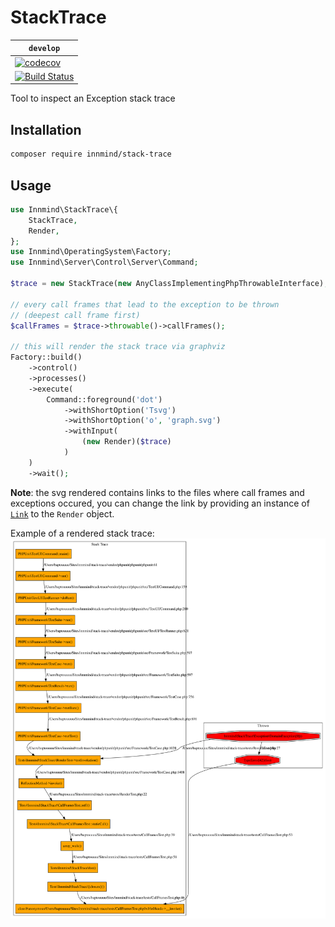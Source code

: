 # StackTrace

| `develop` |
|-----------|
| [![codecov](https://codecov.io/gh/Innmind/StackTrace/branch/develop/graph/badge.svg)](https://codecov.io/gh/Innmind/StackTrace) |
| [![Build Status](https://github.com/Innmind/StackTrace/workflows/CI/badge.svg)](https://github.com/Innmind/StackTrace/actions?query=workflow%3ACI) |

Tool to inspect an Exception stack trace

## Installation

```sh
composer require innmind/stack-trace
```

## Usage

```php
use Innmind\StackTrace\{
    StackTrace,
    Render,
};
use Innmind\OperatingSystem\Factory;
use Innmind\Server\Control\Server\Command;

$trace = new StackTrace(new AnyClassImplementingPhpThrowableInterface);

// every call frames that lead to the exception to be thrown
// (deepest call frame first)
$callFrames = $trace->throwable()->callFrames();

// this will render the stack trace via graphviz
Factory::build()
    ->control()
    ->processes()
    ->execute(
        Command::foreground('dot')
            ->withShortOption('Tsvg')
            ->withShortOption('o', 'graph.svg')
            ->withInput(
                (new Render)($trace)
            )
    )
    ->wait();
```

**Note**: the svg rendered contains links to the files where call frames and exceptions occured, you can change the link by providing an instance of [`Link`](src/Link.php) to the `Render` object.

Example of a rendered stack trace: ![](graph.svg)
